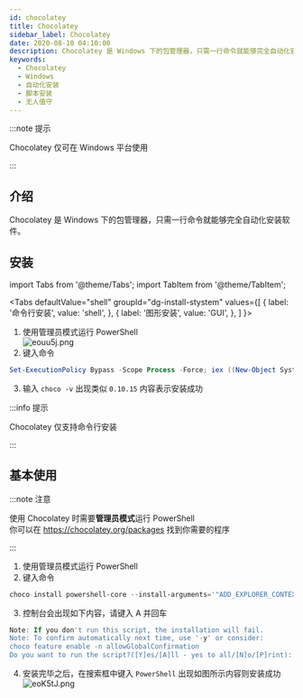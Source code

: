 ```yaml
---
id: chocolatey
title: Chocolatey
sidebar_label: Chocolatey
date: 2020-08-10 04:10:00
description: Chocolatey 是 Windows 下的包管理器，只需一行命令就能够完全自动化安装软件。
keywords:
  - Chocolatey
  - Windows
  - 自动化安装
  - 脚本安装
  - 无人值守
---
```


:::note 提示

Chocolatey 仅可在 Windows 平台使用

:::

## 介绍

Chocolatey 是 Windows 下的包管理器，只需一行命令就能够完全自动化安装软件。

## 安装

import Tabs from '@theme/Tabs'; import TabItem from '@theme/TabItem';

<Tabs defaultValue="shell" groupId="dg-install-stystem" values={[ { label: '命令行安装', value: 'shell', }, { label: '图形安装', value: 'GUI', }, ] }>

<TabItem value="shell">

1. 使用管理员模式运行 PowerShell  
   ![eouu5j.png](https://s2.ax1x.com/2019/08/08/eouu5j.png)
2. 键入命令

```powershell title="PowerShell"
Set-ExecutionPolicy Bypass -Scope Process -Force; iex ((New-Object System. Net. WebClient). DownloadString('https://chocolatey.org/install.ps1'))
```

3. 输入 `choco -v` 出现类似 `0.10.15` 内容表示安装成功

</TabItem>

<TabItem value="GUI">

:::info 提示

Chocolatey 仅支持命令行安装

:::

</TabItem>
</Tabs>

## 基本使用

:::note 注意

使用 Chocolatey 时需要**管理员模式**运行 PowerShell  
你可以在 https://chocolatey.org/packages 找到你需要的程序

:::

1. 使用管理员模式运行 PowerShell
2. 键入命令

```powershell title="PowerShell"
choco install powershell-core --install-arguments='"ADD_EXPLORER_CONTEXT_MENU_OPENPOWERSHELL=1 REGISTER_MANIFEST=1 ENABLE_PSREMOTING=1"'
```

3. 控制台会出现如下内容，请键入 A 并回车

```powershell title="PowerShell"
Note: If you don't run this script, the installation will fail.
Note: To confirm automatically next time, use '-y' or consider:
choco feature enable -n allowGlobalConfirmation
Do you want to run the script?([Y]es/[A]ll - yes to all/[N]o/[P]rint): A
```

4. 安装完毕之后，在搜索框中键入 `PowerShell` 出现如图所示内容则安装成功  
   ![eoK5tJ.png](https://s2.ax1x.com/2019/08/08/eoK5tJ.png)
